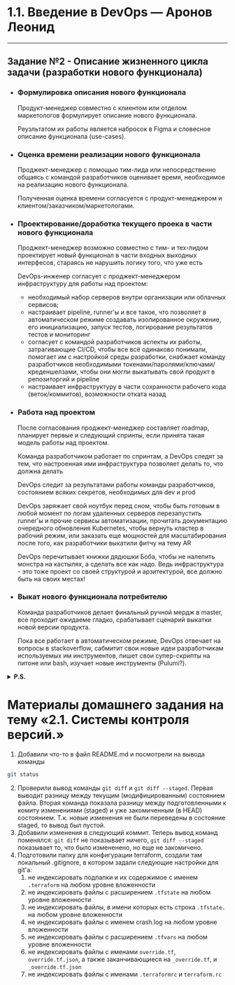 # 1.1. Введение в DevOps — Аронов Леонид
***
## Задание №2 - Описание жизненного цикла задачи (разработки нового функционала)

* ### Формулировка описания нового функционала
  <p>Продукт-менеджер совместно с клиентом или отделом маркетологов формулирует описание нового функционала.</p>
  <p>Реузльтатом их работы является набросок в Figma и словесное описание функционала (use-cases).</p>
* ### Оценка времени реализации нового функционала 
  <p>Проджект-менеджер с помощью тим-лида или непосредственно общаясь с командой разработчиков оценивает время, необходимое на реализацию нового функционала.</p>
  <p>Полученная оценка времени согласуется с продукт-менеджером и клиентом/заказчиком/маркетологами.</p>
* ### Проектирование/доработка текущего проека в части нового функционала
  <p>Проджект-менеджер возможно совместно с тим- и тех-лидом проектирует новый функционал в части входных выходных интерфесов, стараясь не нарушить логику того, что уже есть</p>
  <p>DevOps-инженер согласует с проджект-менеджером инфраструктуру для работы над проектом:
  
    - необходимый набор серверов внутри организации или облачных сервисов;
    - настраивает pipeline, runner'ы и все такое, что позволяет в автоматическом режиме создавать изолированное окружение, его инициализацию, запуск тестов, логирование результатов тестов и мониторинг
    - согласует с командой разработчиков аспекты их работы, затрагивающие CI/CD, чтобы все всё одинаково понимали, помогает им с настройкой среды разработки, снабжает команду разработчиков необходимыми токенами/паролями/ключами/креденшелзами, чтобы они могли выкатывать свой продукт в репозиторгий и pipeline
    - настраивает инфраструктуру в части сохранности рабочего кода (веток/коммитов), возможности отката назад
  </p>
* ### Работа над проектом
  <p>После согласования проджект-менеджер составляет roadmap, планирует первые и следующий спринты, если принята такая модель работы над проектом.</p>
  <p>Команда разработчиком работает по спринтам, а DevOps следят за тем, что настроенная ими инфраструктура позволяет делать то, что должна делать</p>
  <p>DevOps следит за результатами работы команды разработчиков, состоянием всяких секретов, необходимых для dev и prod</p>
  <p>DevOps заряжает свой ноутбук перед сном, чтобы быть готовым в любой момент по логам удаленных серверов перезапустить runner'ы и прочие сервисы автоматизации, прочитать документацию очередного обновления Kubernetes, чтобы вернуть кластер в рабочий режим, или заказать еще мощностей для масштабирования после того, как разработчики выкатили фитчу на тему AR</p>
  <p>DevOps перечитывает книжки дядюшки Боба, чтобы не налепить монстра на кастылях, а сделать все как надо. Ведь инфраструктура - это тоже проект со своей структурой и арзитектурой, все должно быть на своих местах!</p>

* ### Выкат нового функционала потребителю
  <p>Команда разработчиков делает финальный ручной мердж в master, все проходит ожидаеме гладко, срабатывает сценарий выкатки новой версии продукта.</p>
  <p>Пока все работает в автоматическом режиме, DevOps отвечает на вопросы в stackoverflow, сабмитит свои новые идеи разработчикам используемых им инструментов, пишет свои супер-скрипты на питоне или bash, изучает новые инструменты (Pulumi?).</p>


<details>
<summary><strong>P.S.</strong></summary>
Вообще не имея некоторого опыта в области CI/CD, по материалам первого вебинара, на мой взгляд, очень сложно внятно сформулировать аспекты роли devops'а, ведь их надо буквально додумывать самостоятельно, а это уже не обучение, а скорее личный опыт.
Простите за возможно необоснованную критику, может я пока еще что-то не так понимаю, но к концу курса, надеюсь, все пойму и все смогу:)
</details>


# Материалы домашнего задания на тему «2.1. Системы контроля версий.»
1. Добавили что-то в файл README.md и посмотрели на вывода команды
```bash
git status
```
2. Проверили вывод команды `git diff` и `git diff --staged`. Первая выводит разницу между текущим (модифицированным) состоянием файла.
Вторая команда показала разницу между подготовленными к комиту изменениями (staged) и уже закомиченным (в HEAD) состоянием. 
Т.к. новые изменения не были переведены в состояние staged, то вывод был пустой.
3. Добавили изменения в следующий коммит. Теперь вывод команд поменялся: `git diff` не показывает ничего, `git diff --staged` показывает то, что было измененено, но еще не закомичено.
4. Подготовили папку для конфигурации terraform, создали там локальный .gitignore, в котором задали следующие настройки для git'а:
   1. не индексировать подпапки и их содержимое с именем `.terraform` на любом уровне вложенности
   2. не индексировать файлы с расширением `.tfstate` на любом уровне вложенности
   3. не индексировать файлы, в имени которых есть строка `.tfstate.` на любом уровне вложенности
   4. не индексировать файлы с именем crash.log на любом уровне вложенности
   5. не индексировать файлы с расширением `.tfvars` на любом уровне вложенности
   6. не индексировать файлы с именами `override.tf`, `override.tf.json`, а также заканчивающиеся на `_override.tf`, и `_override.tf.json`
   7. не индексировать файлы с именами `.terraformrc` и `terraform.rc`